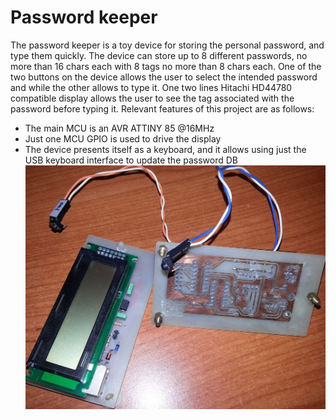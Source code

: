# Password keeper 
The password keeper is a toy device for storing the personal password, and type them quickly.
The device can store up to 8 different passwords, no more than 16 chars each with 8 tags no more than 8 chars each.
One of the two buttons on the device allows the user to select the intended password and while the other allows to type it.
One two lines Hitachi HD44780 compatible display allows the user to see the tag associated with the password before typing it.
Relevant features of this project are as follows:
* The main MCU is an AVR ATTINY 85 @16MHz
* Just one MCU GPIO is used to drive the display
* The device presents itself as a keyboard, and it allows using just the USB keyboard interface to update the password DB
![design](/res/board.jpg)

